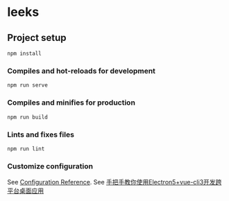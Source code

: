 # leeks

## Project setup
```
npm install
```

### Compiles and hot-reloads for development
```
npm run serve
```

### Compiles and minifies for production
```
npm run build
```

### Lints and fixes files
```
npm run lint
```

### Customize configuration
See [Configuration Reference](https://cli.vuejs.org/config/).
See [手把手教你使用Electron5+vue-cli3开发跨平台桌面应用](https://zhuanlan.zhihu.com/p/75764907)